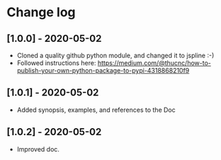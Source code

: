 # Change log

## [1.0.0] - 2020-05-02
- Cloned a quality github python module, and changed it to jspline :-)
- Followed instructions here: https://medium.com/@thucnc/how-to-publish-your-own-python-package-to-pypi-4318868210f9

## [1.0.1] - 2020-05-02
- Added synopsis, examples, and references to the Doc

## [1.0.2] - 2020-05-02
- Improved doc.
